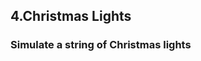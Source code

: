 ## 4.Christmas Lights
### Simulate a string of Christmas lights

<ChristmasLights></ChristmasLights>